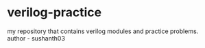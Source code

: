 # verilog-practice
my repository that contains verilog modules and practice problems.
<br>
author - sushanth03
